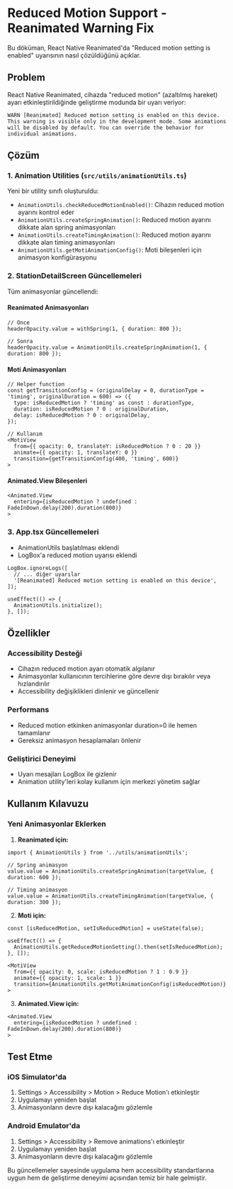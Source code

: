 # Reduced Motion Support - Reanimated Warning Fix

Bu döküman, React Native Reanimated'da "Reduced motion setting is enabled" uyarısının nasıl çözüldüğünü açıklar.

## Problem

React Native Reanimated, cihazda "reduced motion" (azaltılmış hareket) ayarı etkinleştirildiğinde geliştirme modunda bir uyarı veriyor:

```
WARN [Reanimated] Reduced motion setting is enabled on this device. This warning is visible only in the development mode. Some animations will be disabled by default. You can override the behavior for individual animations.
```

## Çözüm

### 1. Animation Utilities (`src/utils/animationUtils.ts`)

Yeni bir utility sınıfı oluşturuldu:

- `AnimationUtils.checkReducedMotionEnabled()`: Cihazın reduced motion ayarını kontrol eder
- `AnimationUtils.createSpringAnimation()`: Reduced motion ayarını dikkate alan spring animasyonları
- `AnimationUtils.createTimingAnimation()`: Reduced motion ayarını dikkate alan timing animasyonları
- `AnimationUtils.getMotiAnimationConfig()`: Moti bileşenleri için animasyon konfigürasyonu

### 2. StationDetailScreen Güncellemeleri

Tüm animasyonlar güncellendi:

#### Reanimated Animasyonları
```tsx
// Önce
headerOpacity.value = withSpring(1, { duration: 800 });

// Sonra
headerOpacity.value = AnimationUtils.createSpringAnimation(1, { duration: 800 });
```

#### Moti Animasyonları
```tsx
// Helper function
const getTransitionConfig = (originalDelay = 0, durationType = 'timing', originalDuration = 600) => ({
  type: isReducedMotion ? 'timing' as const : durationType,
  duration: isReducedMotion ? 0 : originalDuration,
  delay: isReducedMotion ? 0 : originalDelay,
});

// Kullanım
<MotiView
  from={{ opacity: 0, translateY: isReducedMotion ? 0 : 20 }}
  animate={{ opacity: 1, translateY: 0 }}
  transition={getTransitionConfig(400, 'timing', 600)}
>
```

#### Animated.View Bileşenleri
```tsx
<Animated.View 
  entering={isReducedMotion ? undefined : FadeInDown.delay(200).duration(800)}
>
```

### 3. App.tsx Güncellemeleri

- AnimationUtils başlatılması eklendi
- LogBox'a reduced motion uyarısı eklendi

```tsx
LogBox.ignoreLogs([
  // ... diğer uyarılar
  '[Reanimated] Reduced motion setting is enabled on this device',
]);

useEffect(() => {
  AnimationUtils.initialize();
}, []);
```

## Özellikler

### Accessibility Desteği
- Cihazın reduced motion ayarı otomatik algılanır
- Animasyonlar kullanıcının tercihlerine göre devre dışı bırakılır veya hızlandırılır
- Accessibility değişiklikleri dinlenir ve güncellenir

### Performans
- Reduced motion etkinken animasyonlar duration=0 ile hemen tamamlanır
- Gereksiz animasyon hesaplamaları önlenir

### Geliştirici Deneyimi
- Uyarı mesajları LogBox ile gizlenir
- Animation utility'leri kolay kullanım için merkezi yönetim sağlar

## Kullanım Kılavuzu

### Yeni Animasyonlar Eklerken

1. **Reanimated için:**
```tsx
import { AnimationUtils } from '../utils/animationUtils';

// Spring animasyon
value.value = AnimationUtils.createSpringAnimation(targetValue, { duration: 600 });

// Timing animasyon
value.value = AnimationUtils.createTimingAnimation(targetValue, { duration: 300 });
```

2. **Moti için:**
```tsx
const [isReducedMotion, setIsReducedMotion] = useState(false);

useEffect(() => {
  AnimationUtils.getReducedMotionSetting().then(setIsReducedMotion);
}, []);

<MotiView
  from={{ opacity: 0, scale: isReducedMotion ? 1 : 0.9 }}
  animate={{ opacity: 1, scale: 1 }}
  transition={AnimationUtils.getMotiAnimationConfig(isReducedMotion)}
>
```

3. **Animated.View için:**
```tsx
<Animated.View 
  entering={isReducedMotion ? undefined : FadeInDown.delay(200).duration(800)}
>
```

## Test Etme

### iOS Simulator'da
1. Settings > Accessibility > Motion > Reduce Motion'ı etkinleştir
2. Uygulamayı yeniden başlat
3. Animasyonların devre dışı kalacağını gözlemle

### Android Emulator'da
1. Settings > Accessibility > Remove animations'ı etkinleştir
2. Uygulamayı yeniden başlat
3. Animasyonların devre dışı kalacağını gözlemle

Bu güncellemeler sayesinde uygulama hem accessibility standartlarına uygun hem de geliştirme deneyimi açısından temiz bir hale gelmiştir.
